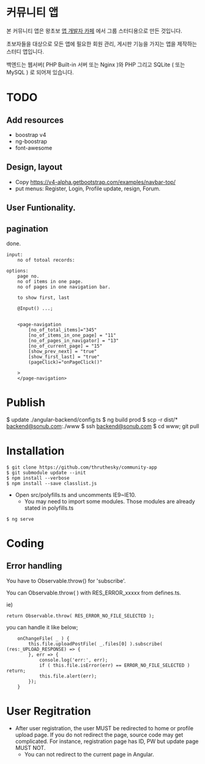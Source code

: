 # 커뮤니티 앱

본 커뮤니티 앱은 왕초보 [앱 개발자 카페](http://www.angularstudy.com) 에서 그룹 스터디용으로 만든 것입니다.

초보자들을 대상으로 모든 앱에 필요한 회원 관리, 게시판 기능을 가지는 앱을 제작하는 스터디 앱입니다.

백엔드는 웹서버( PHP Built-in 서버 또는 Nginx )와 PHP 그리고 SQLite ( 또는 MySQL ) 로 되어져 있습니다.




# TODO


## Add resources

* boostrap v4
* ng-boostrap
* font-awesome

## Design, layout

* Copy https://v4-alpha.getbootstrap.com/examples/navbar-top/
* put menus: Register, Login, Profile update, resign, Forum.


## User Funtionality.



## pagination

done.

````
input:
    no of totoal records:

options:
    page no.
    no of items in one page.
    no of pages in one navigation bar.

    to show first, last

    @Input() ...;


    <page-navigation
        [no_of_total_items]="345"
        [no_of_items_in_one_page] = "11"
        [no_of_pages_in_navigator] = "13"
        [no_of_current_page] = "15"
        [show_prev_next] = "true"
        [show_first_last] = "true"
        (pageClick)="onPageClick()"
        
    >
    </page-navigation>

````


# Publish


$ update ./angular-backend/config.ts
$ ng build prod
$ scp -r dist/* backend@sonub.com:./www
$ ssh backend@sonub.com
$ cd www; git pull




# Installation


````
$ git clone https://github.com/thruthesky/community-app
$ git submodule update --init
$ npm install --verbose
$ npm install --save classlist.js
````

* Open src/polyfills.ts and uncomments IE9~IE10.
    * You may need to import some modules. Those modules are already stated in polyfills.ts

````
$ ng serve
````






# Coding

## Error handling

You have to Observable.throw() for 'subscribe'.

You can Observable.throw( ) with RES_ERROR_xxxxx from defines.ts.

ie)
````
return Observable.throw( RES_ERROR_NO_FILE_SELECTED );
````

you can handle it like below;

````
    onChangeFile( _ ) {
        this.file.uploadPostFile( _.files[0] ).subscribe( (res:_UPLOAD_RESPONSE) => {
        }, err => {
            console.log('err:', err);
            if ( this.file.isError(err) == ERROR_NO_FILE_SELECTED ) return;
            this.file.alert(err);
        });
    }
````



# User Regitration

* After user registration, the user MUST be redirected to home or profile upload page. If you do not redirect the page, source code may get complicated. For instance, registration page has ID, PW but update page MUST NOT.
    * You can not redirect to the current page in Angular.